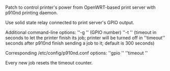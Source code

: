 Patch to control printer's power from OpenWRT-based print server with p910nd printing daemon.

Use solid state relay connected to print server's GPIO output.

Additional command-line options:
''-g <gpio>'' (GPIO number)
''-t <timeout>'' (timeout in seconds to let the printer finish its job; printer will be turned off in ''timeout'' seconds after p910nd finish sending a job to it; default is 300 seconds)


Corresponding /etc/config/p910nd.conf options:
''gpio <number>''
''timeout <seconds>''

Every new job resets the timeout counter.
